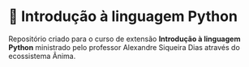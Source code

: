 # 🐍 Introdução à linguagem Python

Repositório criado para o curso de extensão **Introdução à linguagem Python** ministrado pelo professor Alexandre Siqueira Dias através do ecossistema Ânima.
